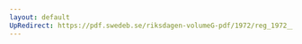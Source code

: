 ```yaml
---
layout: default
UpRedirect: https://pdf.swedeb.se/riksdagen-volumeG-pdf/1972/reg_1972__reg_01/reg_1972__reg_01_0223.pdf
---
```

